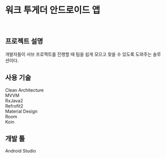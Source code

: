 # 워크 투게더 안드로이드 앱
<br>

## 프로젝트 설명

개발자들이 서브 프로젝트를 진행할 때 팀을 쉽게 모으고 찾을 수 있도록 도와주는 솔루션이다.

## 사용 기술

Clean Architecture <br> MVVM <br> RxJava2 <br> Refrofit2 <br> Material Design <br> Room <br> Koin

## 개발 툴

Android Studio

